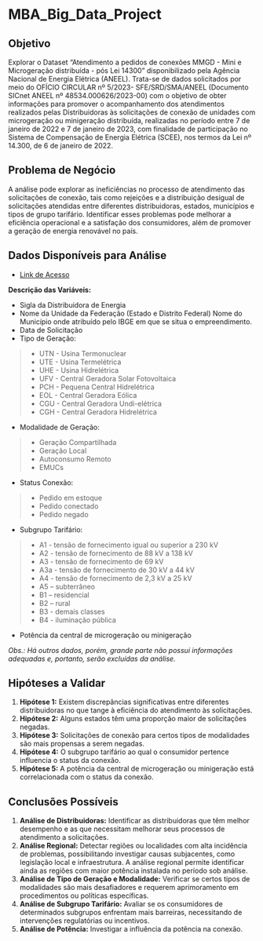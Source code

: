 # MBA_Big_Data_Project

## Objetivo
Explorar o Dataset “Atendimento a pedidos de conexões MMGD - Mini e Microgeração distribuída - pós Lei 14300” disponibilizado pela Agência Nacional de Energia Elétrica (ANEEL).
Trata-se de dados solicitados por meio do OFÍCIO CIRCULAR nº 5/2023- SFE/SRD/SMA/ANEEL (Documento SICnet ANEEL nº 48534.000626/2023-00) com o objetivo de obter informações para promover o acompanhamento dos atendimentos realizados pelas Distribuidoras às solicitações de conexão de unidades com microgeração ou minigeração distribuída, realizadas no período entre 7 de janeiro de 2022 e 7 de janeiro de 2023, com finalidade de participação no Sistema de Compensação de Energia Elétrica (SCEE), nos termos da Lei nº 14.300, de 6 de janeiro de 2022.

## Problema de Negócio
A análise pode explorar as ineficiências no processo de atendimento das solicitações de conexão, tais como rejeições e a distribuição desigual de solicitações atendidas entre diferentes distribuidoras, estados, municípios e tipos de grupo tarifário. Identificar esses problemas pode melhorar a eficiência operacional e a satisfação dos consumidores, além de promover a geração de energia renovável no país.

## Dados Disponíveis para Análise

* [Link de Acesso]([https://www.linkedin.com/in/arnaldo-rosentino/](https://dadosabertos.aneel.gov.br/dataset/atendimento-mmgd-mini-e-micro-geracao-distribuida))

**Descrição das Variáveis:**

*	Sigla da Distribuidora de Energia
*	Nome da Unidade da Federação (Estado e Distrito Federal) Nome do Município onde atribuído pelo IBGE em que se situa o empreendimento.
*	Data de Solicitação
*	Tipo de Geração:
> -  UTN - Usina Termonuclear
> -  UTE - Usina Termelétrica
> -  UHE - Usina Hidrelétrica
> -  UFV - Central Geradora Solar Fotovoltaica
> -  PCH - Pequena Central Hidrelétrica
> -  EOL - Central Geradora Eólica
> -  CGU - Central Geradora Undi-elétrica
> -  CGH - Central Geradora Hidrelétrica
*	Modalidade de Geração: 
> -  Geração Compartilhada
> -  Geração Local
> -  Autoconsumo Remoto
> -  EMUCs
*	Status Conexão:
> -  Pedido em estoque
> -  Pedido conectado
> -  Pedido negado
*	Subgrupo Tarifário:
> -  A1 - tensão de fornecimento igual ou superior a 230 kV
> -  A2 - tensão de fornecimento de 88 kV a 138 kV
> -  A3 - tensão de fornecimento de 69 kV
> -  A3a - tensão de fornecimento de 30 kV a 44 kV
> -  A4 - tensão de fornecimento de 2,3 kV a 25 kV
> -  A5 – subterrâneo
> -  B1 – residencial
> -  B2 – rural
> -  B3 - demais classes
> -  B4 - iluminação pública
*	Potência da central de microgeração ou minigeração

*Obs.: Há outros dados, porém, grande parte não possui informações adequadas e, portanto, serão excluídas da análise.*

## Hipóteses a Validar
1. **Hipótese 1:** Existem discrepâncias significativas entre diferentes distribuidoras no que tange à eficiência do atendimento às solicitações.
2. **Hipótese 2:** Alguns estados têm uma proporção maior de solicitações negadas.
3. **Hipótese 3:** Solicitações de conexão para certos tipos de modalidades são mais propensas a serem negadas.
4. **Hipótese 4:** O subgrupo tarifário ao qual o consumidor pertence influencia o status da conexão.
5. **Hipótese 5:** A potência da central de microgeração ou minigeração está correlacionada com o status da conexão.

## Conclusões Possíveis
1. **Análise de Distribuidoras:** Identificar as distribuidoras que têm melhor desempenho e as que necessitam melhorar seus processos de atendimento a solicitações.
2. **Análise Regional:** Detectar regiões ou localidades com alta incidência de problemas, possibilitando investigar causas subjacentes, como legislação local e infraestrutura. A análise regional permite identificar ainda as regiões com maior potência instalada no período sob análise.
3. **Análise de Tipo de Geração e Modalidade:** Verificar se certos tipos de modalidades são mais desafiadores e requerem aprimoramento em procedimentos ou políticas específicas.
4. **Análise de Subgrupo Tarifário:** Avaliar se os consumidores de determinados subgrupos enfrentam mais barreiras, necessitando de intervenções regulatórias ou incentivos.
5. **Análise de Potência:** Investigar a influência da potência na conexão.
